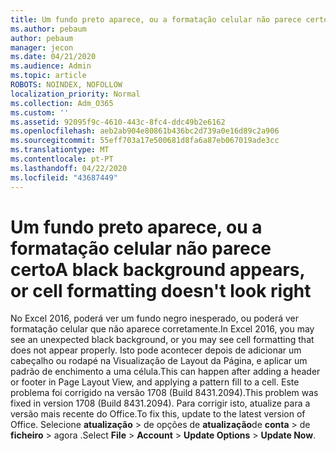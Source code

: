 ```yaml
---
title: Um fundo preto aparece, ou a formatação celular não parece certo
ms.author: pebaum
author: pebaum
manager: jecon
ms.date: 04/21/2020
ms.audience: Admin
ms.topic: article
ROBOTS: NOINDEX, NOFOLLOW
localization_priority: Normal
ms.collection: Adm_O365
ms.custom: ''
ms.assetid: 92095f9c-4610-443c-8fc4-ddc49b2e6162
ms.openlocfilehash: aeb2ab904e80861b436bc2d739a0e16d89c2a906
ms.sourcegitcommit: 55eff703a17e500681d8fa6a87eb067019ade3cc
ms.translationtype: MT
ms.contentlocale: pt-PT
ms.lasthandoff: 04/22/2020
ms.locfileid: "43687449"
---
```

# <a name="a-black-background-appears-or-cell-formatting-doesnt-look-right"></a><span data-ttu-id="301f8-102">Um fundo preto aparece, ou a formatação celular não parece certo</span><span class="sxs-lookup"><span data-stu-id="301f8-102">A black background appears, or cell formatting doesn't look right</span></span>

<span data-ttu-id="301f8-103">No Excel 2016, poderá ver um fundo negro inesperado, ou poderá ver formatação celular que não aparece corretamente.</span><span class="sxs-lookup"><span data-stu-id="301f8-103">In Excel 2016, you may see an unexpected black background, or you may see cell formatting that does not appear properly.</span></span> <span data-ttu-id="301f8-104">Isto pode acontecer depois de adicionar um cabeçalho ou rodapé na Visualização de Layout da Página, e aplicar um padrão de enchimento a uma célula.</span><span class="sxs-lookup"><span data-stu-id="301f8-104">This can happen after adding a header or footer in Page Layout View, and applying a pattern fill to a cell.</span></span> <span data-ttu-id="301f8-105">Este problema foi corrigido na versão 1708 (Build 8431.2094).</span><span class="sxs-lookup"><span data-stu-id="301f8-105">This problem was fixed in version 1708 (Build 8431.2094).</span></span> <span data-ttu-id="301f8-106">Para corrigir isto, atualize para a versão mais recente do Office.</span><span class="sxs-lookup"><span data-stu-id="301f8-106">To fix this, update to the latest version of Office.</span></span> <span data-ttu-id="301f8-107">Selecione **atualização** \> de opções de **atualização**de **conta** \> de **ficheiro** \> agora .</span><span class="sxs-lookup"><span data-stu-id="301f8-107">Select **File** \> **Account** \> **Update Options** \> **Update Now**.</span></span>
  

